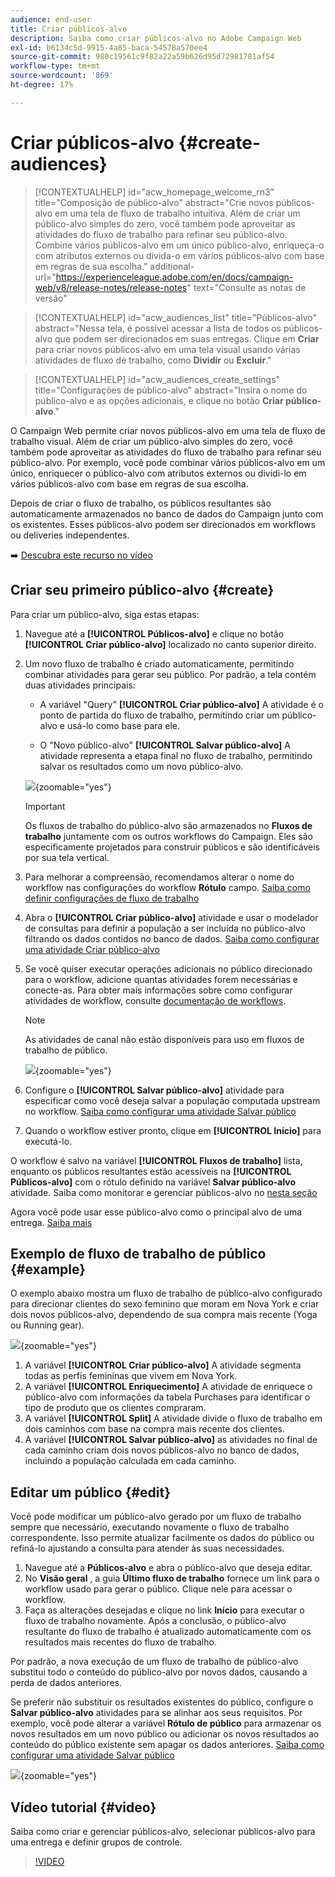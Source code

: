 ```yaml
---
audience: end-user
title: Criar públicos-alvo
description: Saiba como criar públicos-alvo no Adobe Campaign Web
exl-id: b6134c5d-9915-4a85-baca-54578a570ee4
source-git-commit: 980c19561c9f82a22a59b626d95d72981781af54
workflow-type: tm+mt
source-wordcount: '869'
ht-degree: 17%

---
```


# Criar públicos-alvo {#create-audiences}

>[!CONTEXTUALHELP]
>id="acw_homepage_welcome_rn3"
>title="Composição de público-alvo"
>abstract="Crie novos públicos-alvo em uma tela de fluxo de trabalho intuitiva. Além de criar um público-alvo simples do zero, você também pode aproveitar as atividades do fluxo de trabalho para refinar seu público-alvo. Combine vários públicos-alvo em um único público-alvo, enriqueça-o com atributos externos ou divida-o em vários públicos-alvo com base em regras de sua escolha."
>additional-url="https://experienceleague.adobe.com/en/docs/campaign-web/v8/release-notes/release-notes" text="Consulte as notas de versão"

>[!CONTEXTUALHELP]
>id="acw_audiences_list"
>title="Públicos-alvo"
>abstract="Nessa tela, é possível acessar a lista de todos os públicos-alvo que podem ser direcionados em suas entregas. Clique em **Criar** para criar novos públicos-alvo em uma tela visual usando várias atividades de fluxo de trabalho, como **Dividir** ou **Excluir**."

>[!CONTEXTUALHELP]
>id="acw_audiences_create_settings"
>title="Configurações de público-alvo"
>abstract="Insira o nome do público-alvo e as opções adicionais, e clique no botão **Criar público-alvo**."

O Campaign Web permite criar novos públicos-alvo em uma tela de fluxo de trabalho visual. Além de criar um público-alvo simples do zero, você também pode aproveitar as atividades do fluxo de trabalho para refinar seu público-alvo. Por exemplo, você pode combinar vários públicos-alvo em um único, enriquecer o público-alvo com atributos externos ou dividi-lo em vários públicos-alvo com base em regras de sua escolha.

Depois de criar o fluxo de trabalho, os públicos resultantes são automaticamente armazenados no banco de dados do Campaign junto com os existentes. Esses públicos-alvo podem ser direcionados em workflows ou deliveries independentes.

➡️ [Descubra este recurso no vídeo](#video)

## Criar seu primeiro público-alvo {#create}

Para criar um público-alvo, siga estas etapas:

1. Navegue até a **[!UICONTROL Públicos-alvo]** e clique no botão **[!UICONTROL Criar público-alvo]** localizado no canto superior direito.

1. Um novo fluxo de trabalho é criado automaticamente, permitindo combinar atividades para gerar seu público. Por padrão, a tela contém duas atividades principais:

   * A variável &quot;Query&quot; **[!UICONTROL Criar público-alvo]** A atividade é o ponto de partida do fluxo de trabalho, permitindo criar um público-alvo e usá-lo como base para ele.

   * O &quot;Novo público-alvo&quot; **[!UICONTROL Salvar público-alvo]** A atividade representa a etapa final no fluxo de trabalho, permitindo salvar os resultados como um novo público-alvo.

   ![](assets/create-audience-blank.png){zoomable=&quot;yes&quot;}

   >[!IMPORTANT]
   >
   >Os fluxos de trabalho do público-alvo são armazenados no **Fluxos de trabalho** juntamente com os outros workflows do Campaign. Eles são especificamente projetados para construir públicos e são identificáveis por sua tela vertical.

1. Para melhorar a compreensão, recomendamos alterar o nome do workflow nas configurações do workflow **Rótulo** campo. [Saiba como definir configurações de fluxo de trabalho](../workflows/workflow-settings.md)

1. Abra o **[!UICONTROL Criar público-alvo]** atividade e usar o modelador de consultas para definir a população a ser incluída no público-alvo filtrando os dados contidos no banco de dados. [Saiba como configurar uma atividade Criar público-alvo](../workflows/activities/build-audience.md)

1. Se você quiser executar operações adicionais no público direcionado para o workflow, adicione quantas atividades forem necessárias e conecte-as. Para obter mais informações sobre como configurar atividades de workflow, consulte [documentação de workflows](../workflows/activities/about-activities.md).

   >[!NOTE]
   >
   >As atividades de canal não estão disponíveis para uso em fluxos de trabalho de público.

   ![](assets/audience-creation-canvas.png){zoomable=&quot;yes&quot;}

1. Configure o **[!UICONTROL Salvar público-alvo]** atividade para especificar como você deseja salvar a população computada upstream no workflow. [Saiba como configurar uma atividade Salvar público](../workflows/activities/save-audience.md)

1. Quando o workflow estiver pronto, clique em **[!UICONTROL Início]** para executá-lo.

O workflow é salvo na variável **[!UICONTROL Fluxos de trabalho]** lista, enquanto os públicos resultantes estão acessíveis na **[!UICONTROL Públicos-alvo]** com o rótulo definido na variável **Salvar público-alvo** atividade. Saiba como monitorar e gerenciar públicos-alvo no [nesta seção](manage-audience.md)

Agora você pode usar esse público-alvo como o principal alvo de uma entrega. [Saiba mais](add-audience.md)

## Exemplo de fluxo de trabalho de público {#example}

O exemplo abaixo mostra um fluxo de trabalho de público-alvo configurado para direcionar clientes do sexo feminino que moram em Nova York e criar dois novos públicos-alvo, dependendo de sua compra mais recente (Yoga ou Running gear).

![](assets/audiences-example.png){zoomable=&quot;yes&quot;}

1. A variável **[!UICONTROL Criar público-alvo]** A atividade segmenta todas as perfis femininas que vivem em Nova York.
1. A variável **[!UICONTROL Enriquecimento]** A atividade de enriquece o público-alvo com informações da tabela Purchases para identificar o tipo de produto que os clientes compraram.
1. A variável **[!UICONTROL Split]** A atividade divide o fluxo de trabalho em dois caminhos com base na compra mais recente dos clientes.
1. A variável **[!UICONTROL Salvar público-alvo]** as atividades no final de cada caminho criam dois novos públicos-alvo no banco de dados, incluindo a população calculada em cada caminho.

## Editar um público {#edit}

Você pode modificar um público-alvo gerado por um fluxo de trabalho sempre que necessário, executando novamente o fluxo de trabalho correspondente. Isso permite atualizar facilmente os dados do público ou refiná-lo ajustando a consulta para atender às suas necessidades.

1. Navegue até a **Públicos-alvo** e abra o público-alvo que deseja editar.
1. No **Visão geral** , a guia **Último fluxo de trabalho** fornece um link para o workflow usado para gerar o público. Clique nele para acessar o workflow.
1. Faça as alterações desejadas e clique no link **Início** para executar o fluxo de trabalho novamente. Após a conclusão, o público-alvo resultante do fluxo de trabalho é atualizado automaticamente com os resultados mais recentes do fluxo de trabalho.

Por padrão, a nova execução de um fluxo de trabalho de público-alvo substitui todo o conteúdo do público-alvo por novos dados, causando a perda de dados anteriores.

Se preferir não substituir os resultados existentes do público, configure o **Salvar público-alvo** atividades para se alinhar aos seus requisitos. Por exemplo, você pode alterar a variável **Rótulo de público** para armazenar os novos resultados em um novo público ou adicionar os novos resultados ao conteúdo do público existente sem apagar os dados anteriores. [Saiba como configurar uma atividade Salvar público](../workflows/activities/save-audience.md)

![](assets/edit-audience-save.png){zoomable=&quot;yes&quot;}

## Vídeo tutorial {#video}

Saiba como criar e gerenciar públicos-alvo, selecionar públicos-alvo para uma entrega e definir grupos de controle.

>[!VIDEO](https://video.tv.adobe.com/v/3425861?quality=12)
